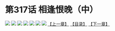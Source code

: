 # 第317话 相逢恨晚（中）
![](https://mhpic.xiaomingtaiji.net/comic/D/斗破苍穹拆分版/317话/1.jpg-zymk.middle.webp)
![](https://mhpic.xiaomingtaiji.net/comic/D/斗破苍穹拆分版/317话/2.jpg-zymk.middle.webp)
![](https://mhpic.xiaomingtaiji.net/comic/D/斗破苍穹拆分版/317话/3.jpg-zymk.middle.webp)
![](https://mhpic.xiaomingtaiji.net/comic/D/斗破苍穹拆分版/317话/4.jpg-zymk.middle.webp)
![](https://mhpic.xiaomingtaiji.net/comic/D/斗破苍穹拆分版/317话/5.jpg-zymk.middle.webp)
![](https://mhpic.xiaomingtaiji.net/comic/D/斗破苍穹拆分版/317话/6.jpg-zymk.middle.webp)
![](https://mhpic.xiaomingtaiji.net/comic/D/斗破苍穹拆分版/317话/7.jpg-zymk.middle.webp)
[【上一章】](./316.md)
[【目录】](./README.md)
[【下一章】](./318.md)

